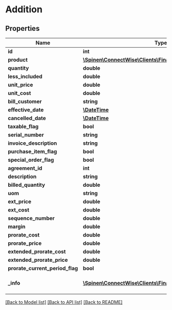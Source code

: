 # Addition

## Properties
Name | Type | Description | Notes
------------ | ------------- | ------------- | -------------
**id** | **int** |  | [optional] 
**product** | [**\Spinen\ConnectWise\Clients\Finance\Model\IvItemReference**](IvItemReference.md) |  | 
**quantity** | **double** |  | [optional] 
**less_included** | **double** |  | [optional] 
**unit_price** | **double** |  | [optional] 
**unit_cost** | **double** |  | [optional] 
**bill_customer** | **string** |  | 
**effective_date** | [**\DateTime**](\DateTime.md) |  | [optional] 
**cancelled_date** | [**\DateTime**](\DateTime.md) |  | [optional] 
**taxable_flag** | **bool** |  | [optional] 
**serial_number** | **string** |  | [optional] 
**invoice_description** | **string** |  | [optional] 
**purchase_item_flag** | **bool** |  | [optional] 
**special_order_flag** | **bool** |  | [optional] 
**agreement_id** | **int** |  | [optional] 
**description** | **string** |  | [optional] 
**billed_quantity** | **double** |  | [optional] 
**uom** | **string** |  | [optional] 
**ext_price** | **double** |  | [optional] 
**ext_cost** | **double** |  | [optional] 
**sequence_number** | **double** |  | [optional] 
**margin** | **double** |  | [optional] 
**prorate_cost** | **double** |  | [optional] 
**prorate_price** | **double** |  | [optional] 
**extended_prorate_cost** | **double** |  | [optional] 
**extended_prorate_price** | **double** |  | [optional] 
**prorate_current_period_flag** | **bool** |  | [optional] 
**_info** | [**\Spinen\ConnectWise\Clients\Finance\Model\Metadata**](Metadata.md) | Metadata of the entity | [optional] 

[[Back to Model list]](../README.md#documentation-for-models) [[Back to API list]](../README.md#documentation-for-api-endpoints) [[Back to README]](../README.md)



